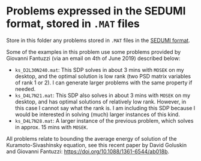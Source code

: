 # Problems expressed in the SEDUMI format, stored in `.MAT` files
Store in this folder any problems stored in `.MAT` files in the [SEDUMI format](https://github.com/sqlp/sedumi/blob/master/sedumi.m#L49-L92).

Some of the examples in this problem use some problems provided by Giovanni Fantuzzi (via an email on 4th of June 2019) described below:
- `ks_D2L30N240.mat`: This SDP solves in about 3 mins with `MOSEK` on my desktop, and the optimal solution is low rank (two PSD matrix variables of rank 1 or 2). I can generate larger problems with the same property if needed.
- `ks_D4L7N21.mat`: This SDP also solves in about 3 mins with `MOSEK` on my desktop, and has optimal solutions of relatively low rank. However, in this case I cannot say what the rank is. I am including this SDP because I would be interested in solving (much) larger instances of this kind.
- `ks_D4L7N28.mat`: A larger instance of the previous problem, which solves in approx. 15 mins with `MOSEK`.

All problems relate to bounding the average energy of solution of the Kuramoto-Sivashinsky equation, see this recent paper by David Goluskin and Giovanni Fantuzzi: https://doi.org/10.1088/1361-6544/ab018b.